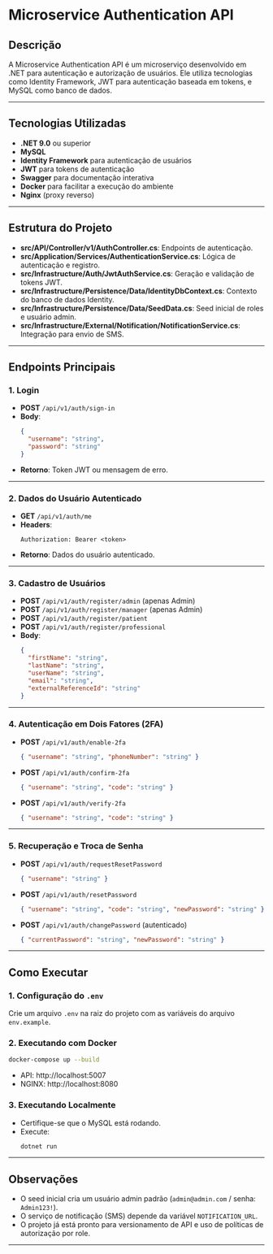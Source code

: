 # Microservice Authentication API

## Descrição

A Microservice Authentication API é um microserviço desenvolvido em .NET para autenticação e autorização de usuários. Ele utiliza tecnologias como Identity Framework, JWT para autenticação baseada em tokens, e MySQL como banco de dados.

---

## Tecnologias Utilizadas

- **.NET 9.0** ou superior
- **MySQL**
- **Identity Framework** para autenticação de usuários
- **JWT** para tokens de autenticação
- **Swagger** para documentação interativa
- **Docker** para facilitar a execução do ambiente
- **Nginx** (proxy reverso)

---

## Estrutura do Projeto

- **src/API/Controller/v1/AuthController.cs**: Endpoints de autenticação.
- **src/Application/Services/AuthenticationService.cs**: Lógica de autenticação e registro.
- **src/Infrastructure/Auth/JwtAuthService.cs**: Geração e validação de tokens JWT.
- **src/Infrastructure/Persistence/Data/IdentityDbContext.cs**: Contexto do banco de dados Identity.
- **src/Infrastructure/Persistence/Data/SeedData.cs**: Seed inicial de roles e usuário admin.
- **src/Infrastructure/External/Notification/NotificationService.cs**: Integração para envio de SMS.

---

## Endpoints Principais

### 1. Login

- **POST** `/api/v1/auth/sign-in`
- **Body**:
  ```json
  {
    "username": "string",
    "password": "string"
  }
  ```
- **Retorno**: Token JWT ou mensagem de erro.

---

### 2. Dados do Usuário Autenticado

- **GET** `/api/v1/auth/me`
- **Headers**:
  ```
  Authorization: Bearer <token>
  ```
- **Retorno**: Dados do usuário autenticado.

---

### 3. Cadastro de Usuários

- **POST** `/api/v1/auth/register/admin` (apenas Admin)
- **POST** `/api/v1/auth/register/manager` (apenas Admin)
- **POST** `/api/v1/auth/register/patient`
- **POST** `/api/v1/auth/register/professional`
- **Body**:
  ```json
  {
    "firstName": "string",
    "lastName": "string",
    "userName": "string",
    "email": "string",
    "externalReferenceId": "string"
  }
  ```

---

### 4. Autenticação em Dois Fatores (2FA)

- **POST** `/api/v1/auth/enable-2fa`
  ```json
  { "username": "string", "phoneNumber": "string" }
  ```
- **POST** `/api/v1/auth/confirm-2fa`
  ```json
  { "username": "string", "code": "string" }
  ```
- **POST** `/api/v1/auth/verify-2fa`
  ```json
  { "username": "string", "code": "string" }
  ```

---

### 5. Recuperação e Troca de Senha

- **POST** `/api/v1/auth/requestResetPassword`
  ```json
  { "username": "string" }
  ```
- **POST** `/api/v1/auth/resetPassword`
  ```json
  { "username": "string", "code": "string", "newPassword": "string" }
  ```
- **POST** `/api/v1/auth/changePassword` (autenticado)
  ```json
  { "currentPassword": "string", "newPassword": "string" }
  ```

---

## Como Executar

### 1. Configuração do `.env`

Crie um arquivo `.env` na raiz do projeto com as variáveis do arquivo `env.example`.

### 2. Executando com Docker

```sh
docker-compose up --build
```

- API: http://localhost:5007
- NGINX: http://localhost:8080

### 3. Executando Localmente

- Certifique-se que o MySQL está rodando.
- Execute:
  ```sh
  dotnet run
  ```

---

## Observações

- O seed inicial cria um usuário admin padrão (`admin@admin.com` / senha: `Admin123!`).
- O serviço de notificação (SMS) depende da variável `NOTIFICATION_URL`.
- O projeto já está pronto para versionamento de API e uso de políticas de autorização por role.

---
